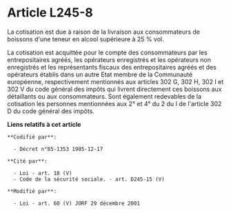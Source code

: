# Article L245-8

La cotisation est due à raison de la livraison aux consommateurs de boissons d'une teneur en alcool supérieure à 25 % vol. 

La cotisation est acquittée pour le compte des consommateurs par les entrepositaires agréés, les opérateurs enregistrés et
les opérateurs non enregistrés et les représentants fiscaux des entrepositaires agréés et des opérateurs établis dans un
autre Etat membre de la Communauté européenne, respectivement mentionnés aux articles 302 G, 302 H, 302 I et 302 V du code
général des impôts qui livrent directement ces boissons aux détaillants ou aux consommateurs. Sont également redevables de la
cotisation les personnes mentionnées aux 2° et 4° du 2 du I de l'article 302 D du code général des impôts.

**Liens relatifs à cet article**

	**Codifié par**:

	  - Décret n°85-1353 1985-12-17

	**Cité par**:

	  - Loi - art. 18 (V)
	  - Code de la sécurité sociale. - art. D245-15 (V)

	**Modifié par**:

	  - Loi - art. 60 (V) JORF 29 décembre 2001
